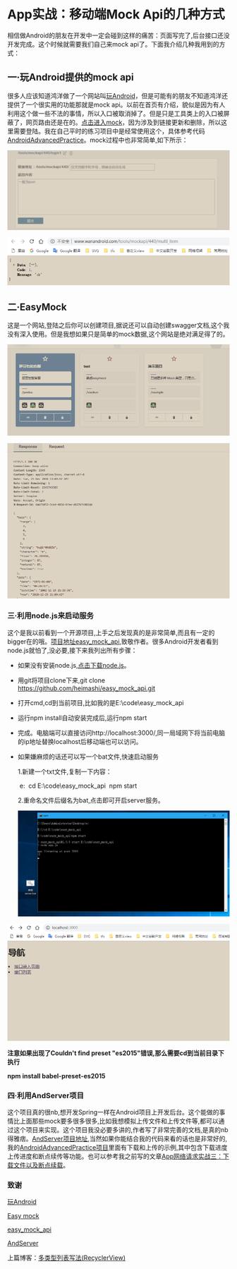 # App实战：移动端Mock Api的几种方式

相信做Android的朋友在开发中一定会碰到这样的痛苦：页面写完了,后台接口还没开发完成。这个时候就需要我们自己来mock api了。下面我介绍几种我用到的方式：

## 一·玩Android提供的mock api

很多人应该知道鸿洋做了一个网站叫<a href="http://www.wanandroid.com/">玩Android</a>，但是可能有的朋友不知道鸿洋还提供了一个很实用的功能那就是mock api。以前在首页有介绍，貌似是因为有人利用这个做一些不法的事情，所以入口被取消掉了。但是只是工具类上的入口被屏蔽了，网页路由还是在的。<a href="http://www.wanandroid.com/tools/mockapi">点击进入mock</a>，因为涉及到链接更新和删除，所以这里需要登陆。我在自己平时的练习项目中是经常使用这个，具体参考代码<a href ="https://github.com/xiaokun19931126/AndroidAdvancedPractice">AndroidAdvancedPractice</a>。mock过程中也非常简单,如下所示：

![](..\pictures\1545742847858.png)

![1545743319381](..\pictures\1545743319381.png)

## 二·EasyMock

这是一个网站,登陆之后你可以创建项目,据说还可以自动创建swagger文档,这个我没有深入使用。但是我想如果只是简单的mock数据,这个网站是绝对满足得了的。

![1545743217931](..\pictures\1545743217931.png)

![1545743404596](..\pictures\1545743404596.png)

### 三·利用node.js来启动服务

这个是我以前看到一个开源项目,上手之后发现真的是非常简单,而且有一定的bigger在的哦。<a href="https://github.com/heimashi/easy_mock_api">项目地址easy_mock_api</a>,致敬作者。很多Android开发者看到node.js就怕了,没必要,接下来我列出所有步骤：

* 如果没有安装node.js,<a href="https://nodejs.org/en/">点击下载node.js</a>。

* 用git将项目clone下来,git clone https://github.com/heimashi/easy_mock_api.git

* 打开cmd,cd到当前项目,比如我的是E:\code\easy_mock_api

* 运行npm install自动安装完成后,运行npm start

* 完成。电脑端可以直接访问http://localhost:3000/,同一局域网下将当前电脑的ip地址替换localhost后移动端也可以访问。

* 如果嫌麻烦的话还可以写一个bat文件,快速启动服务

   1.新建一个txt文件,复制一下内容：

  ​    e:
  ​    cd E:\code\easy_mock_api
  ​    npm start

  2.重命名文件后缀名为bat,点击即可开启server服务。

  ![1545745009763](..\pictures\1545745009763.png)


![1545745606751](..\pictures\1545745606751.png)



**注意如果出现了Couldn't find preset "es2015"错误,那么需要cd到当前目录下执行**

**npm install babel-preset-es2015**

### 四·利用AndServer项目

这个项目真的很nb,想开发Spring一样在Android项目上开发后台。这个能做的事情比上面那些mock要多很多很多,比如我想模拟上传文件和上传文件等,都可以通过这个项目来实现。这个项目我没必要多讲的,作者写了非常完善的文档,是真的nb得雅痞。<a href="https://github.com/yanzhenjie/AndServer">AndServer项目地址</a>,当然如果你能结合我的代码来看的话也是非常好的,我的<a href="https://github.com/xiaokun19931126/AndroidAdvancedPractice">AndroidAdvancedPractice项目</a>里面有下载和上传的示例,其中包含下载进度上传进度和断点续传等功能。也可以参考我之前写的文章<a href="https://blog.csdn.net/qq_34184412/article/details/80045637">App网络请求实战三：下载文件以及断点续载</a>。

### 致谢

<a href="http://www.wanandroid.com/">玩Android</a>

<a href="https://easy-mock.com/">Easy mock</a>

<a href="https://github.com/heimashi/easy_mock_api">easy_mock_api</a>

<a href="https://github.com/yanzhenjie/AndServer">AndServer</a>



上篇博客：<a href="https://blog.csdn.net/qq_34184412/article/details/80849094">多类型列表写法(RecyclerView)</a>







